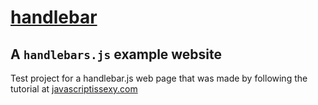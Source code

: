 [handlebar](nathanrosspowell.github.io/handlebar)
=================================================

A `handlebars.js` example website
---------------------------------

Test project for a handlebar.js web page that was made by following the tutorial at [javascriptissexy.com](http://javascriptissexy.com/handlebars-js-tutorial-learn-everything-about-handlebars-js-javascript-templating/)
